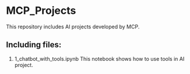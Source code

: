 # MCP_Projects

This repository includes AI projects developed by MCP.

## Including files:

1. 1_chatbot_with_tools.ipynb
   This notebook shows how to use tools in AI project.
